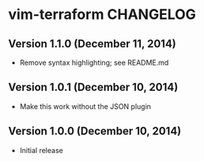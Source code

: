 # vim-terraform CHANGELOG

## Version 1.1.0 (December 11, 2014)

* Remove syntax highlighting; see README.md

## Version 1.0.1 (December 10, 2014)

* Make this work without the JSON plugin

## Version 1.0.0 (December 10, 2014)

* Initial release
